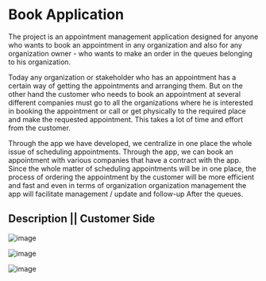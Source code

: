 # Book Application
The project is an appointment management application designed for anyone who wants to book an appointment in any organization and also for any organization owner - who wants to make an order in the queues belonging to his organization.

 Today any organization or stakeholder who has an appointment has a certain way of getting the appointments and arranging them. But on the other hand the customer who needs to book an appointment at several different companies must go to all the organizations where he is interested in booking the appointment or call or get physically to the required place and make the requested appointment. This takes a lot of time and effort from the customer.

Through the app we have developed, we centralize in one place the whole issue of scheduling appointments. Through the app, we can book an appointment with various companies that have a contract with the app. Since the whole matter of scheduling appointments will be in one place, the process of ordering the appointment by the customer will be more efficient and fast and even in terms of organization organization management the app will facilitate management / update and follow-up After the queues.


## Description || Customer Side
![image](https://user-images.githubusercontent.com/74490789/150294588-ad62cec9-34b2-45b7-a8e6-8268190486c4.png)

![image](https://user-images.githubusercontent.com/74490789/150295032-2a5993f7-2dfc-4799-ac42-8b7d08a08093.png)

![image](https://user-images.githubusercontent.com/74490789/150295568-be26870e-ad88-482d-9d8c-0c6b7a9fcfdf.png)



